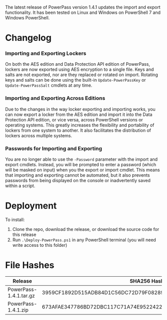 The latest release of PowerPass version 1.4.1 updates the import and export functionality. It has been tested on Linux and Windows on PowerShell 7 and Windows PowerShell.
# Changelog
### Importing and Exporting Lockers
On both the AES edition and Data Protection API edition of PowerPass, lockers are now exported using AES encryption to a single file. Keys and salts are not exported, nor are they replaced or rotated on import. Rotating keys and salts can be done using the built-in `Update-PowerPassKey` or `Update-PowerPassSalt` cmdlets at any time.
### Importing and Exporting Across Editions
Due to the changes in the way locker exporting and importing works, you can now export a locker from the AES edition and import it into the Data Protection API edition, or vice versa, across PowerShell versions or operating systems. This greatly increases the flexibility and portability of lockers from one system to another. It also facilitates the distribution of lockers across multiple systems.
### Passwords for Importing and Exporting
You are no longer able to use the `-Password` parameter with the import and export cmdlets. Instead, you will be prompted to enter a password (which will be masked on input) when you the export or import cmdlet. This means that importing and exporting cannot be automated, but it also prevents passwords from being displayed on the console or inadvertently saved within a script.
# Deployment
To install:
1. Clone the repo, download the release, or download the source code for this release
2. Run `.\Deploy-PowerPass.ps1` in any PowerShell terminal (you will need write access to this folder)
# File Hashes
| Release                 | SHA256 Hash                                                      |
| ----------------------- | ---------------------------------------------------------------- |
| PowerPass-1.4.1.tar.gz  | 3959CF1892D515ADB84D1C56DC72D79F082894350C2F0DFCE596BB90D4DECE8E |
| PowerPass-1.4.1.zip     | 673AFAE347786BD72DBC117C71A74E95224222BA01C2244CBF9C545245D38BB3 |